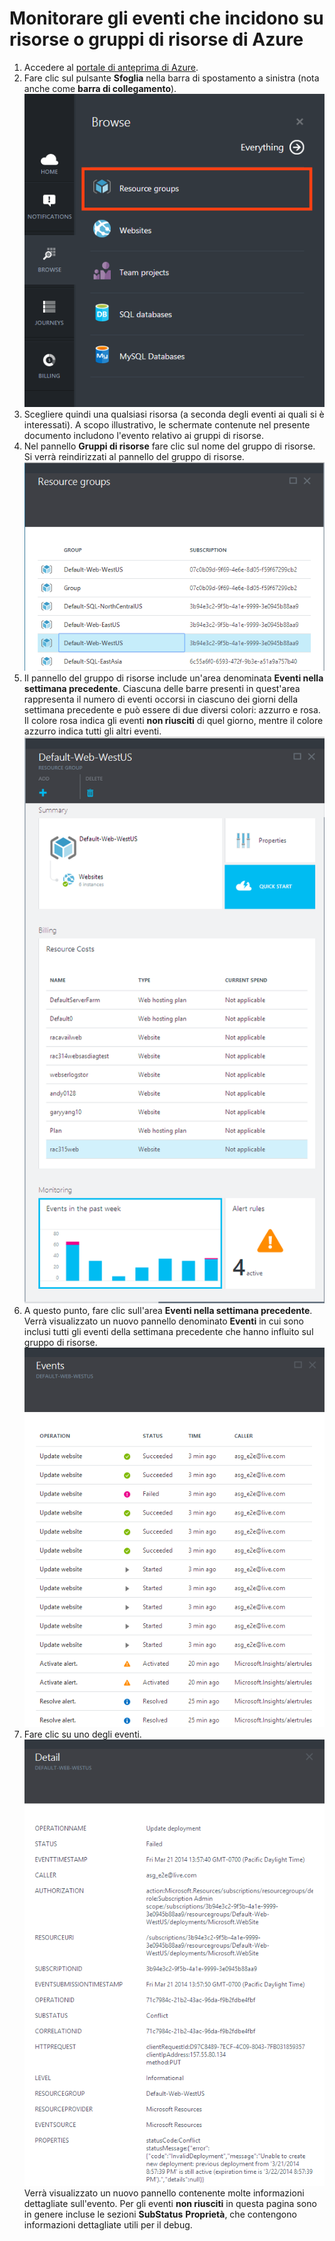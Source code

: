 ﻿<properties title="How to debug with events" pageTitle="Come eseguire il debug con eventi" description="Informazioni su come visualizzare gli eventi in Azure." authors="hanikn" manager="kamrani" />

<tags ms.service="application-insights" ms.workload="tbd" ms.tgt_pltfrm="ibiza" ms.devlang="na" ms.topic="article" ms.date="01/01/1900" ms.author="hanikn" />

# Monitorare gli eventi che incidono su risorse o gruppi di risorse di Azure

1. Accedere al [portale di anteprima di Azure](https://portal.azure.com/).
2. Fare clic sul pulsante **Sfoglia** nella barra di spostamento a sinistra (nota anche come **barra di collegamento**).  
    ![Browse Hub](./media/insights-debugging-with-events/Insights_Browse.png)
3. Scegliere quindi una qualsiasi risorsa (a seconda degli eventi ai quali si è interessati). A scopo illustrativo, le schermate contenute nel presente documento includono l'evento relativo ai gruppi di risorse.
4. Nel pannello **Gruppi di risorse** fare clic sul nome del gruppo di risorse. Si verrà reindirizzati al pannello del gruppo di risorse.  
    ![Resource groups](./media/insights-debugging-with-events/Insights_SelectRG.png)
5. Il pannello del gruppo di risorse include un'area denominata **Eventi nella settimana precedente**. Ciascuna delle barre presenti in quest'area rappresenta il numero di eventi occorsi in ciascuno dei giorni della settimana precedente e può essere di due diversi colori: azzurro e rosa. Il colore rosa indica gli eventi **non riusciti** di quel giorno, mentre il colore azzurro indica tutti gli altri eventi.  
    ![Resource groups](./media/insights-debugging-with-events/Insights_RGBlade.png)
6. A questo punto, fare clic sull'area **Eventi nella settimana precedente**. Verrà visualizzato un nuovo pannello denominato **Eventi** in cui sono inclusi tutti gli eventi della settimana precedente che hanno influito sul gruppo di risorse.
    ![Resource groups](./media/insights-debugging-with-events/Insights_AllEvents.png)
7. Fare clic su uno degli eventi.  
    ![Resource groups](./media/insights-debugging-with-events/Insights_EventDetails.png)  
    Verrà visualizzato un nuovo pannello contenente molte informazioni dettagliate sull'evento. Per gli eventi **non riusciti** in questa pagina sono in genere incluse le sezioni **SubStatus** **Proprietà**, che contengono informazioni dettagliate utili per il debug.

